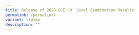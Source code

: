 ```yaml
---
title: Release of 2023 GCE 'O' Level Examination Results
permalink: /permalink/
variant: tiptap
description: ""
---
```

<p></p>